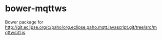 bower-mqttws
============

Bower package for http://git.eclipse.org/c/paho/org.eclipse.paho.mqtt.javascript.git/tree/src/mqttws31.js
